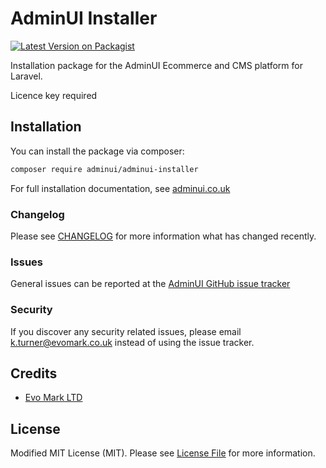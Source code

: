 # AdminUI Installer

[![Latest Version on Packagist](https://img.shields.io/packagist/v/adminui/adminui-installer.svg?style=flat-square)](https://packagist.org/packages/adminui/adminui-installer)

Installation package for the AdminUI Ecommerce and CMS platform for Laravel.

Licence key required

## Installation

You can install the package via composer:

```bash
composer require adminui/adminui-installer
```

For full installation documentation, see [adminui.co.uk](https://adminui.co.uk)

### Changelog

Please see [CHANGELOG](CHANGELOG.md) for more information what has changed recently.

### Issues

General issues can be reported at the [AdminUI GitHub issue tracker](https://github.com/AdminUI/adminui-installer/issues)

### Security

If you discover any security related issues, please email k.turner@evomark.co.uk instead of using the issue tracker.

## Credits

-   [Evo Mark LTD](https://evomark.co.uk)

## License

Modified MIT License (MIT). Please see [License File](LICENSE.md) for more information.
